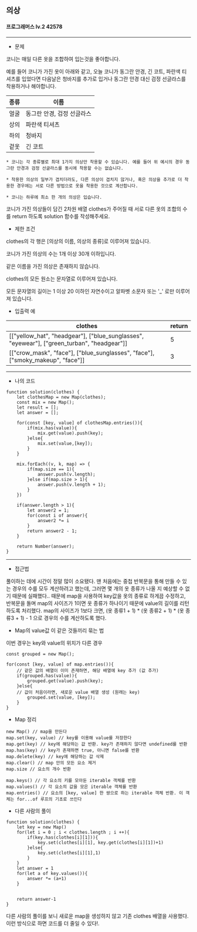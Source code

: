 ## 의상
#### 프로그래머스 lv.2 42578
------
* 문제

코니는 매일 다른 옷을 조합하여 입는것을 좋아합니다.

예를 들어 코니가 가진 옷이 아래와 같고, 오늘 코니가 동그란 안경, 긴 코트, 파란색 티셔츠를 입었다면 다음날은 청바지를 추가로 입거나 동그란 안경 대신 검정 선글라스를 착용하거나 해야합니다.

|종류|이름|
|--|--|
|얼굴|동그란 안경, 검정 선글라스|
|상의|파란색 티셔츠|
|하의|청바지|
|겉옷|긴 코트|


    * 코니는 각 종류별로 최대 1가지 의상만 착용할 수 있습니다. 예를 들어 위 예시의 경우 동그란 안경과 검정 선글라스를 동시에 착용할 수는 없습니다.

    * 착용한 의상의 일부가 겹치더라도, 다른 의상이 겹치지 않거나, 혹은 의상을 추가로 더 착용한 경우에는 서로 다른 방법으로 옷을 착용한 것으로 계산합니다.

    * 코니는 하루에 최소 한 개의 의상은 입습니다.

코니가 가진 의상들이 담긴 2차원 배열 clothes가 주어질 때 서로 다른 옷의 조합의 수를 return 하도록 solution 함수를 작성해주세요.

* 제한 조건

clothes의 각 행은 [의상의 이름, 의상의 종류]로 이루어져 있습니다.

코니가 가진 의상의 수는 1개 이상 30개 이하입니다.

같은 이름을 가진 의상은 존재하지 않습니다.

clothes의 모든 원소는 문자열로 이루어져 있습니다.

모든 문자열의 길이는 1 이상 20 이하인 자연수이고 알파벳 소문자 또는 '_' 로만 이루어져 있습니다.

* 입출력 예

|clothes|return|
|------|------|
|[["yellow_hat", "headgear"], ["blue_sunglasses", "eyewear"], ["green_turban", "headgear"]]|5|
|[["crow_mask", "face"], ["blue_sunglasses", "face"], ["smoky_makeup", "face"]]|3|

-----

* 나의 코드
```
function solution(clothes) {
    let clothesMap = new Map(clothes);
    const mix = new Map();
    let result = [];
    let answer = [];
    
    for(const [key, value] of clothesMap.entries()){
        if(mix.has(value)){
            mix.get(value).push(key);
        }else{
            mix.set(value,[key]);
        }
    }
    
    mix.forEach((v, k, map) => {
        if(map.size == 1){
            answer.push(v.length);
        }else if(map.size > 1){
            answer.push(v.length + 1);
        }
    })
    
    if(answer.length > 1){
        let answer2 = 1;
        for(const i of answer){
            answer2 *= i
        }
        return answer2 - 1;
    }
    
    return Number(answer);
}
```
----
* 접근법

풀이하는 데에 시간이 정말 많이 소요됐다. 맨 처음에는 중첩 반복문을 통해 만들 수 있는 경우의 수를 모두 계산하려고 했는데, 그러면 몇 개의 옷 종류가 나올 지 예상할 수 없기 때문에 실패했다.. 때문에 map을 사용하여 key값을 옷의 종류로 하게끔 수정하고, 반복문을 돌며 map의 사이즈가 1이면 옷 종류가 하나이기 때문에 value의 길이를 리턴하도록 처리했다. map의 사이즈가 1보다 크면, (옷 종류1 + 1) * (옷 종류2 + 1) * (옷 종류3 + 1) - 1 으로 경우의 수를 계산하도록 했다.

* Map의 value값 이 같은 것들끼리 묶는 법

이번 경우는 key와 value의 위치가 다른 경우

```
const grouped = new Map();

for(const [key, value] of map.entries()){
    // 같은 값의 배열이 이미 존재하면, 해당 배열에 key 추가 (값 추가)
    if(grouped.has(value)){
        grouped.get(value).push(key);
    }else{
    // 값이 처음이라면, 새로운 value 배열 생성 (원래는 key)
        grouped.set(value, [key]);
    }
}
```

* Map 정리

```
new Map() // map을 만든다
map.set(key, value) // key를 이용해 value를 저장한다
map.get(key) // key에 해당하는 값 반환. key가 존재하지 않다면 undefined를 반환
map.has(key) // key가 존재하면 true, 아니면 false를 반환
map.delete(key) // key에 해당하는 값 삭제
map.clear() // map 안의 모든 요소 제거
map.size // 요소의 개수 반환

map.keys() // 각 요소의 키를 모아둔 iterable 객체를 반환
map.values() // 각 요소의 값을 모은 iterable 객체를 반환
map.entries() // 요소의 [key, value] 한 쌍으로 하는 iterable 객체 반환. 이 객체는 for...of 루프의 기초로 쓰인다
```


* 다른 사람의 풀이
```
function solution(clothes) {
    let key = new Map()
    for(let i = 0 ; i < clothes.length ; i ++){
        if(key.has(clothes[i][1])){
            key.set(clothes[i][1], key.get(clothes[i][1])+1)
        }else{
            key.set(clothes[i][1],1)
        }
    }
    let answer = 1
    for(let a of key.values()){
        answer *= (a+1)
    }


    return answer-1
}
```

다른 사람의 풀이를 보니 새로운 map을 생성하지 않고 기존 clothes 배열을 사용했다. 이런 방식으로 하면 코드를 더 줄일 수 있다!.
